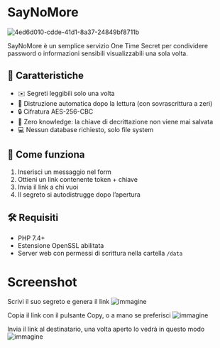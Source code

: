 # SayNoMore

![4ed6d010-cdde-41d1-8a37-24849bf8711b](https://github.com/user-attachments/assets/035114f4-35ef-4125-a63d-015cb7a380cd)

SayNoMore è un semplice servizio One Time Secret per condividere password o informazioni sensibili visualizzabili una sola volta. 

## 🔐 Caratteristiche

- ✉️ Segreti leggibili solo una volta
- 🧼 Distruzione automatica dopo la lettura (con sovrascrittura a zeri)
- 🔒 Cifratura AES-256-CBC
- 🧠 Zero knowledge: la chiave di decrittazione non viene mai salvata
- 💻 Nessun database richiesto, solo file system

## 🚀 Come funziona

1. Inserisci un messaggio nel form
2. Ottieni un link contenente token + chiave
3. Invia il link a chi vuoi
4. Il segreto si autodistrugge dopo l’apertura

## 🛠️ Requisiti

- PHP 7.4+
- Estensione OpenSSL abilitata
- Server web con permessi di scrittura nella cartella `/data`

# Screenshot

Scrivi il suo segreto e genera il link
![immagine](https://github.com/user-attachments/assets/ac9ade19-cf87-4a12-8fd7-d7ac01d89e5d)

Copia il link con il pulsante Copy, o a mano se preferisci
![immagine](https://github.com/user-attachments/assets/e3e0670c-333e-400b-a7cb-7faf429c74cb)

Invia il link al destinatario, una volta aperto lo vedrà in questo modo
![immagine](https://github.com/user-attachments/assets/6a076f49-736f-45ce-854c-7ba557f6f2f5)

